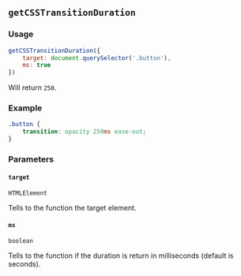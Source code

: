 ## `getCSSTransitionDuration`

### Usage

```javascript
getCSSTransitionDuration({
    target: document.querySelector('.button'),
    ms: true
})
```

Will return `250`.

### Example

```css
.button {
    transition: opacity 250ms ease-out;
}
```

### Parameters

#### `target`

`HTMLElement`

Tells to the function the target element.

#### `ms`

`boolean`

Tells to the function if the duration is return in milliseconds (default is seconds).
